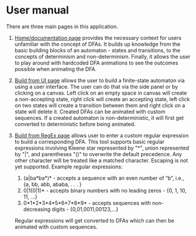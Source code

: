 # User manual 	

There are three main pages in this application.

1. [Home/documentation page](https://danielius5.github.io/algorithm-animator/) provides the necessary context for users unfamiliar with the concept of DFAs. It builds up knowledge from the basic building blocks of an automaton - states and transitions, to the concepts of determinism and non-determinism. Finally, it allows the user to play around with hardcoded DFA animations to see the outcomes possible when animating the DFA.

2. [Build from UI page](https://danielius5.github.io/algorithm-animator/#/dfa-from-ui) allows the user to build a finite-state automaton via using a user interface. The user can do that via the side panel or by clicking on a canvas. Left click on an empty space in canvas will create a non-accepting state, right click will create an accepting state, left click on two states will create a transition between them and right click on a state will delete it. Created DFAs can be animated with custom sequences. If a created automaton is non-deterministic, it will first get converted to deterministic before being animated.

3. [Build from RegEx page](https://danielius5.github.io/algorithm-animator/#/dfa-from-regex) allows user to enter a custom regular expression to build a corresponding DFA. This tool supports basic regular expressions involving Kleene star represented by "*", union represented by "|", and parentheses "()" to overwrite the default precedence. Any other character will be treated like a matched character. Escaping is not yet supported. Example regular expressions:
    1. (a|ba\*ba\*)\* - accepts a sequence with an even number of “b”, i.e., {a, bb, abb, ababa, . . . }
    2. 0|1(0|1)\* - accepts binary numbers with no leading zeros - {0, 1, 10, 11, ...}
    3. 0\*1\*2\*3\*4\*5\*6\*7\*8\*9\* - accepts sequences with non-decreasing digits - {0,01,0011,00123,...}

    Regular expressions will get converted to DFAs which can then be animated with custom sequences.
